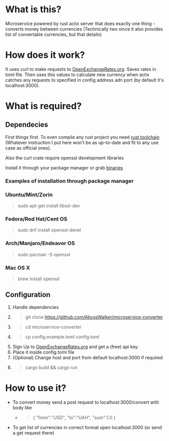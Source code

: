# What is this?

Microservice powered by rust actix server that does exactly one thing - converts money between currencies
(Technically two since it also provides list of convertable currencies, but that details)

# How does it work?

It uses curl to make requests to [OpenExchangeRates.org](https://openexchangerates.org/). Saves rates in toml file. Then uses this values to calculate new currency when actix catches any requests to specified in config address adn port (by default it's localhost:3000). 

# What is required?

## Dependecies
First things first. To even compile any rust project you need [rust toolchain](https://www.rust-lang.org/learn/get-started) (Whatever instruction I put here won't be as up-to-date and fit to any use case as official ones). 

Also the curl crate require openssl development libraries

Install it through your package manager or grab [binaries](https://wiki.openssl.org/index.php/Binaries)

### Examples of installation through package manager

### Ubuntu/Mint/Zorin
>sudo apt-get install libssl-dev
### Fedora/Red Hat/Cent OS
>sudo dnf install openssl-devel
### Arch/Manjaro/Endeavor OS
>sudo pacman -S openssl
### Mac OS X
>brew install openssl

## Configuration
1. Handle dependencies
2. >git clone https://github.com/AbyssWaIker/microservice-converter
3. >cd microservice-converter
4. >cp config.example.toml config.toml
5. Sign Up to [OpenExchangeRates.org](https://openexchangerates.org/) and get a (free) api key.
6. Place it inside config.toml file
7. (Optional) Change host and port from default localhost:3000 if required
8. >cargo build && cargo run

# How to use it?
- To convert money send a post request to localhost:3000/convert with body like
  - >{ "from":"USD", "to":"UAH", "sum":1.0 }
- To get list of currencies in correct format open localhost:3000 (or send a get request there)